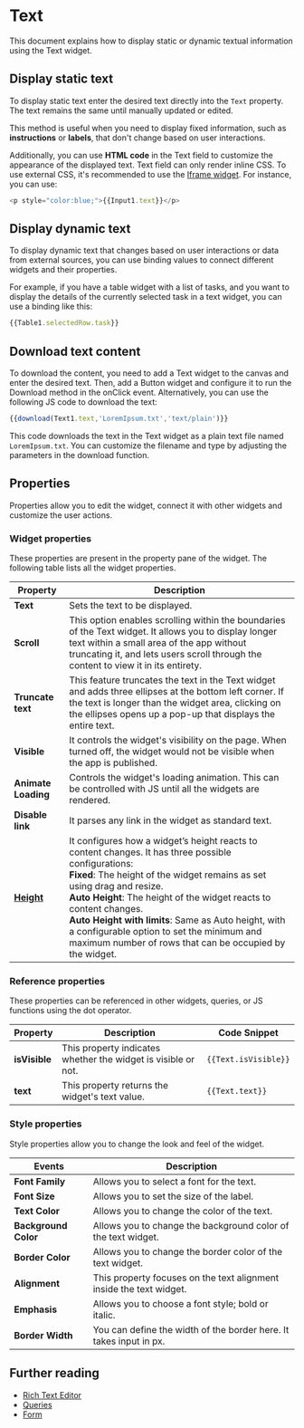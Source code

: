 # Text

This document explains how to display static or dynamic textual information using the Text widget.


<VideoEmbed host="youtube" videoId="-anmDHXDScQ" title="Use the Text widget to Bind Data" caption="Use the Text widget to Bind Data"/>

## Display static text

To display static text enter the desired text directly into the `Text` property. The text remains the same until manually updated or edited. 

This method is useful when you need to display fixed information, such as **instructions** or **labels**, that don't change based on user interactions. 

Additionally, you can use **HTML code** in the Text field to customize the appearance of the displayed text. Text field can only render inline CSS. To use external CSS, it's recommended to use the [Iframe widget](/reference/widgets/iframe). For instance, you can use:

```js
<p style="color:blue;">{{Input1.text}}</p>
```

## Display dynamic text

To display dynamic text that changes based on user interactions or data from external sources, you can use binding values to connect different widgets and their properties.


For example, if you have a table widget with a list of tasks, and you want to display the details of the currently selected task in a text widget, you can use a binding like this:

```js
{{Table1.selectedRow.task}}
```

## Download text content

To download the content, you need to add a Text widget to the canvas and enter the desired text. Then, add a Button widget and configure it to run the Download method in the onClick event. Alternatively, you can use the following JS code to download the text:

```js
{{download(Text1.text,'LoremIpsum.txt','text/plain')}}
```
This code downloads the text in the Text widget as a plain text file named `LoremIpsum.txt`. You can customize the filename and type by adjusting the parameters in the download function.


## Properties
Properties allow you to edit the widget, connect it with other widgets and customize the user actions.

### Widget properties
These properties are present in the property pane of the widget. The following table lists all the widget properties.


| Property            | Description                                                                                                                                                                                |
| ------------------- | ------------------------------------------------------------------------------------------------------------------------------------------------------------------------------------------ |
| **Text**            | Sets the text to be displayed.                                                                                                                                                             |
| **Scroll**   | This option enables scrolling within the boundaries of the Text widget. It allows you to display longer text within a small area of the app without truncating it, and lets users scroll through the content to view it in its entirety.                             |
| **Truncate text**   | This feature truncates the text in the Text widget and adds three ellipses at the bottom left corner. If the text is longer than the widget area, clicking on the ellipses opens up a pop-up that displays the entire text.                                                                                                                           |
| **Visible**         | It controls the widget's visibility on the page. When turned off, the widget would not be visible when the app is published.                                                                |
| **Animate Loading** | Controls the widget's loading animation. This can be controlled with JS until all the widgets are rendered. |
| **Disable link**    | It parses any link in the widget as standard text.                                                                                                                                         |
| [**Height**](/reference/widgets/#height)        | It configures how a widget’s height reacts to content changes. It has three possible configurations:<br/>**Fixed**: The height of the widget remains as set using drag and resize.<br/>**Auto Height**: The height of the widget reacts to content changes.<br/>  **Auto Height with limits**: Same as Auto height, with a configurable option to set the minimum and maximum number of rows that can be occupied by the widget.                                      |




### Reference properties
These properties can be referenced in other widgets, queries, or JS functions using the dot operator.

| Property      | Description                                                   | Code Snippet         |
| ------------- | ------------------------------------------------------------- | -------------------- |
| **isVisible** | This property indicates whether the widget is visible or not. | `{{Text.isVisible}}` |
| **text**      | This property returns the widget's text value.                | `{{Text.text}}`      |

### Style properties

Style properties allow you to change the look and feel of the widget.


| Events             | Description                                                                                                                                    |
| ------------------ | ---------------------------------------------------------------------------------------------------------------------------------------------- |
| **Font Family**                	| Allows you to select a font for the text.                                                                                             	|
| **Font Size**              	       	| Allows you to set the size of the label.                                                                                                                                                                     	|
| **Text Color**              	            	| Allows you to change the color of the text.                                                                                                                                               	|
| **Background Color**                    	|  Allows you to change the background color of the text widget.                                                                                                                            	|
| **Border Color**             	          	| Allows you to change the border color of the text widget.                                                                                                                                                            	|
| **Alignment**             	          	| This property focuses on the text alignment inside the text widget.                                                                                                                                                            	|
| **Emphasis**             	          	| Allows you to choose a font style; bold or italic.                                                                                                                                                   	|
| **Border Width**             	          	| You can define the width of the border here. It takes input in px.                                                                                                              	|


## Further reading

* [Rich Text Editor](/reference/widgets/rich-text-editor)
* [Queries](/core-concepts/data-access-and-binding/querying-a-database)
* [Form](/reference/widgets/form)


